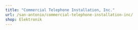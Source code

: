 ```yaml
---
title: "Commercial Telephone Installation, Inc."
url: /san-antonio/commercial-telephone-installation-inc/
shop: Elektronik
---
```

